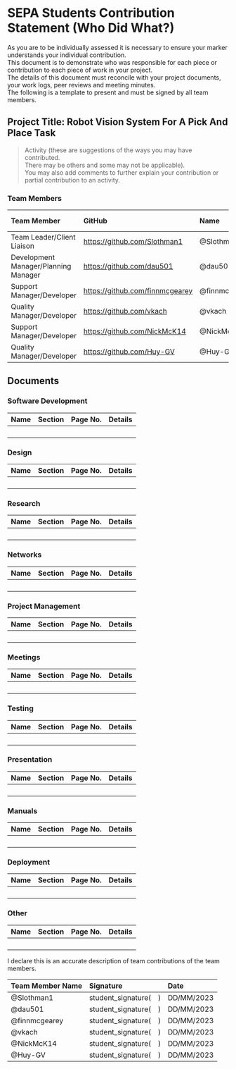 <link rel="stylesheet" href="../styles/contribution.css" type="text/css">

# SEPA Students Contribution Statement (Who Did What?)
As you are to be individually assessed it is necessary to ensure your marker understands your individual contribution.\
This document is to demonstrate who was responsible for each piece or contribution to each piece of work in your project.\
The details of this document must reconcile with your project documents, your work logs, peer reviews and meeting minutes.\
The following is a template to present and must be signed by all team members.

## Project Title: Robot Vision System For A Pick And Place Task
> Activity (these are suggestions of the ways you may have contributed.\
> There may be others and some may not be applicable).\
> You may also add comments to further explain your contribution or partial contribution to an activity.

### Team Members
|Team Member|GitHub|Name|Student No|
|:-|:-|:-|:-:|
|Team Leader/Client Liaison|<https://github.com/Slothman1>|@Slothman1|id|
|Development Manager/Planning Manager|<https://github.com/dau501>|@dau501|id|
|Support Manager/Developer|<https://github.com/finnmcgearey>|@finnmcgearey|id|
|Quality Manager/Developer|<https://github.com/vkach>|@vkach|id|
|Support Manager/Developer|<https://github.com/NickMcK14>|@NickMcK14|id|
|Quality Manager/Developer|<https://github.com/Huy-GV>|@Huy-GV|id|

<div class="page"/><!-- page break -->

## Documents
### Software Development
|Name|Section|Page No.|Details|
|:-|:-|:-|:-|
|<br/>|<br/>|<br/>|<br/>|

### Design
|Name|Section|Page No.|Details|
|:-|:-|:-|:-|
|<br/>|<br/>|<br/>|<br/>|

### Research
|Name|Section|Page No.|Details|
|:-|:-|:-|:-|
|<br/>|<br/>|<br/>|<br/>|

### Networks
|Name|Section|Page No.|Details|
|:-|:-|:-|:-|
|<br/>|<br/>|<br/>|<br/>|

### Project Management
|Name|Section|Page No.|Details|
|:-|:-|:-|:-|
|<br/>|<br/>|<br/>|<br/>|

### Meetings
|Name|Section|Page No.|Details|
|:-|:-|:-|:-|
|<br/>|<br/>|<br/>|<br/>|

### Testing
|Name|Section|Page No.|Details|
|:-|:-|:-|:-|
|<br/>|<br/>|<br/>|<br/>|

### Presentation
|Name|Section|Page No.|Details|
|:-|:-|:-|:-|
|<br/>|<br/>|<br/>|<br/>|

### Manuals
|Name|Section|Page No.|Details|
|:-|:-|:-|:-|
|<br/>|<br/>|<br/>|<br/>|

### Deployment
|Name|Section|Page No.|Details|
|:-|:-|:-|:-|
|<br/>|<br/>|<br/>|<br/>|

### Other
|Name|Section|Page No.|Details|
|:-|:-|:-|:-|
|<br/>|<br/>|<br/>|<br/>|

<div class="page"/><!-- page break -->

I declare this is an accurate description of team contributions of the team members.

|Team Member Name|Signature|Date|
|:-|:-|:-|
|@Slothman1|student_signature(&emsp;)|DD/MM/2023|
|@dau501|student_signature(&emsp;)|DD/MM/2023|
|@finnmcgearey|student_signature(&emsp;)|DD/MM/2023|
|@vkach|student_signature(&emsp;)|DD/MM/2023|
|@NickMcK14|student_signature(&emsp;)|DD/MM/2023|
|@Huy-GV|student_signature(&emsp;)|DD/MM/2023|
